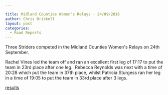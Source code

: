 ```yaml
---

title: Midland Counties Women's Relays - 24/09/2016
author: Chris Driskell
layout: post
categories:
  - Road Reports
---
```

Three Striders competed in the Midland Counties Women's Relays on 24th September.

Rachel Vines led the team off and ran an excellent first leg of 17:17 to put the team in 23rd place after one leg.  Rebecca Reynolds was next with a time of 20:28 which put the team in 37th place, whilst Patricia Sturgess ran her leg in a time of 19:05 to put the team in 33rd place after 3 legs.

[results](https://www.race-results.co.uk/results/2016/mw416.pdf)
